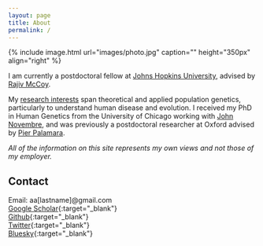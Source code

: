 ```yaml
---
layout: page
title: About
permalink: /
---
```


{% include image.html url="images/photo.jpg" caption="" height="350px" align="right" %}

I am currently a postdoctoral fellow at [Johns Hopkins University](https://bio.jhu.edu/),  advised by [Rajiv McCoy](https://mccoy-lab.org/). 

My [research interests](/research/) span theoretical and applied population genetics, particularly to understand human disease and evolution. I received my PhD in Human Genetics from the University of Chicago working with [John Novembre](http://jnpopgen.org/), and was previously a postdoctoral researcher at Oxford advised by [Pier Palamara](https://palamaralab.github.io).

*All of the information on this site represents my own views and not those of my employer.*

## Contact

Email: aa[lastname]@gmail.com<br/>
[Google Scholar]{:target="_blank"} <br/> 
[Github]{:target="_blank"} <br/>
[Twitter]{:target="_blank"} <br/> 
[Bluesky]{:target="_blank"} <br/> 

[Twitter]: https://twitter.com/aabiddanda 
[Bluesky]: https://bsky.app/profile/aabiddanda.bsky.social
[Github]: https://github.com/aabiddanda
[Google Scholar]: https://scholar.google.com/citations?user=BWVZXhgAAAAJ&hl=en
